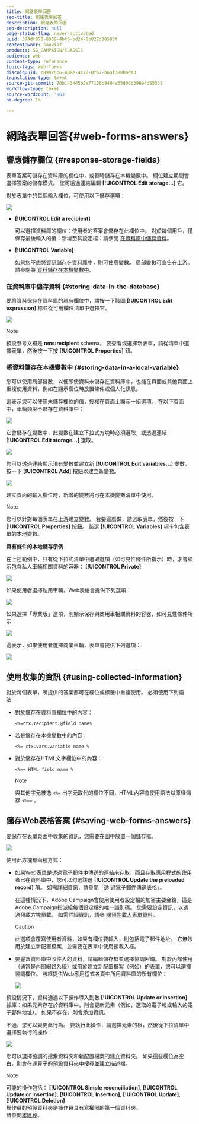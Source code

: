 ```yaml
---
title: 網路表單回答
seo-title: 網路表單回答
description: 網路表單回答
seo-description: null
page-status-flag: never-activated
uuid: 374df070-8969-4bf6-bd24-0b827d38593f
contentOwner: sauviat
products: SG_CAMPAIGN/CLASSIC
audience: web
content-type: reference
topic-tags: web-forms
discoiquuid: c89926b6-488e-4c72-8f67-b6af388bade3
translation-type: tm+mt
source-git-commit: 70b143445b2e77128b9404e35d96b39694d55335
workflow-type: tm+mt
source-wordcount: '863'
ht-degree: 1%

---
```



# 網路表單回答{#web-forms-answers}

## 響應儲存欄位 {#response-storage-fields}

表單答案可儲存在資料庫的欄位中，或暫時儲存在本機變數中。 欄位建立期間會選擇答案的儲存模式。 您可透過連結編輯 **[!UICONTROL Edit storage...]** 它。

對於表單中的每個輸入欄位，可使用以下儲存選項：

![](assets/s_ncs_admin_survey_select_storage.png)

* **[!UICONTROL Edit a recipient]**

   可以選擇資料庫的欄位：使用者的答案會儲存在此欄位中。 對於每個用戶，僅保存最後輸入的值：新增至其設定檔：請參閱 [在資料庫中儲存資料](#storing-data-in-the-database)。

* **[!UICONTROL Variable]**

   如果您不想將資訊儲存在資料庫中，則可使用變數。 局部變數可宣告在上游。 請參閱將 [資料儲存在本機變數中](#storing-data-in-a-local-variable)。

### 在資料庫中儲存資料 {#storing-data-in-the-database}

要將資料保存在資料庫的現有欄位中，請按一下該圖 **[!UICONTROL Edit expression]** 標並從可用欄位清單中選擇它。

![](assets/s_ncs_admin_survey_storage_type1.png)

>[!NOTE]
>
>預設參考文檔是 **nms:recipient** schema。 要查看或選擇新表單，請從清單中選擇表單，然後按一下按 **[!UICONTROL Properties]** 鈕。

### 將資料儲存在本機變數中 {#storing-data-in-a-local-variable}

您可以使用局部變數，以便即使資料未儲存在資料庫中，也能在頁面或其他頁面上重複使用資料，例如在顯示欄位時放置條件或個人化訊息。

這表示您可以使用未儲存欄位的值，授權在頁面上顯示一組選項。 在以下頁面中，車輛類型不儲存在資料庫中：

![](assets/s_ncs_admin_survey_no_storage_variable.png)

它會儲存在變數中，此變數在建立下拉式方塊時必須選取，或透過連結 **[!UICONTROL Edit storage...]** 選取。

![](assets/s_ncs_admin_survey_no_storage_variable2.png)

您可以透過連結顯示現有變數並建立新 **[!UICONTROL Edit variables...]** 變數。 按一下 **[!UICONTROL Add]** 按鈕以建立新變數。

![](assets/s_ncs_admin_survey_add_a_variable.png)

建立頁面的輸入欄位時，新增的變數將可在本機變數清單中使用。

>[!NOTE]
>
>您可以針對每個表單在上游建立變數。 若要這麼做，請選取表單，然後按一下 **[!UICONTROL Properties]** 按鈕。 該選 **[!UICONTROL Variables]** 項卡包含表單的本地變數。

**具有條件的本地儲存示例**

在上述範例中，只有從下拉式清單中選取選項（如可見性條件所指示）時，才會顯示包含私人車輛相關資料的容器： **[!UICONTROL Private]**

![](assets/s_ncs_admin_survey_add_a_condition.png)

如果使用者選擇私用車輛，Web表格會提供下列選項：

![](assets/s_ncs_admin_survey_no_storage_conda.png)

如果選擇「專業版」選項，則顯示保存與商用車相關資料的容器，如可見性條件所示：

![](assets/s_ncs_admin_survey_view_a_condition.png)

這表示，如果使用者選擇商業車輛，表單會提供下列選項：

![](assets/s_ncs_admin_survey_no_storage_condb.png)

## 使用收集的資訊 {#using-collected-information}

對於每個表單，所提供的答案都可在欄位或標籤中重複使用。 必須使用下列語法：

* 對於儲存在資料庫欄位中的內容：

   ```
   <%=ctx.recipient.@field name%
   ```

* 若是儲存在本機變數中的內容：

   ```
   <%= ctx.vars.variable name %
   ```

* 對於儲存在HTML文字欄位中的內容：

   ```
   <%== HTML field name %
   ```

   >[!NOTE]
   >
   >與其他字元被逸 `<%=` 出字元取代的欄位不同，HTML內容會使用語法以原樣儲存 `<%==` 。

## 儲存Web表格答案 {#saving-web-forms-answers}

要保存在表單頁面中收集的資訊，您需要在圖中放置一個儲存框。

![](assets/s_ncs_admin_survey_save_box.png)

使用此方塊有兩種方式：

* 如果Web表單是透過電子郵件中傳送的連結來存取，而且存取應用程式的使用者已在資料庫中，您可以勾選該選 **[!UICONTROL Update the preloaded record]** 項。 如需詳細資訊，請參閱「透 [過電子郵件傳送表格」](../../web/using/publishing-a-web-form.md#delivering-a-form-via-email)。

   在這種情況下，Adobe Campaign會使用使用者設定檔的加密主要金鑰，這是Adobe Campaign指派給每個設定檔的唯一識別碼。 您需要設定資訊，以透過預載方塊預載。 如需詳細資訊，請參 [閱預先載入表單資料](../../web/using/publishing-a-web-form.md#pre-loading-the-form-data)。

   >[!CAUTION]
   >
   >此選項會覆寫使用者資料，如果有欄位要輸入，則包括電子郵件地址。 它無法用於建立新配置檔案，並需要在表單中使用預載入框。

* 要豐富資料庫中收件人的資料，請編輯儲存框並選擇協調密鑰。 對於內部使用（通常是內部網路系統）或用於建立新配置檔案（例如）的表單，您可以選擇協調欄位。 該框提供Web應用程式各頁中所用資料庫的所有欄位：

   ![](assets/s_ncs_admin_survey_save_box_edit.png)

預設情況下，資料通過以下操作導入到數 **[!UICONTROL Update or insertion]** 據庫：如果元素存在於資料庫中，則會更新元素（例如，選取的電子報或輸入的電子郵件地址）。 如果不存在，則會添加資訊。

不過，您可以變更此行為。 要執行此操作，請選擇元素的根，然後從下拉清單中選擇要執行的操作：

![](assets/s_ncs_admin_survey_save_operation.png)

您可以選擇協調的搜索資料夾和新配置檔案的建立資料夾。 如果這些欄位為空白，則會在運算子的預設資料夾中搜尋並建立描述檔。

>[!NOTE]
>
>可能的操作包括： **[!UICONTROL Simple reconciliation]**, **[!UICONTROL Update or insertion]**, **[!UICONTROL Insertion]**, **[!UICONTROL Update]**, **[!UICONTROL Deletion]**\
>操作員的預設資料夾是操作員具有寫權限的第一個資料夾。\
>請參閱[本區段](../../platform/using/access-management.md)。

